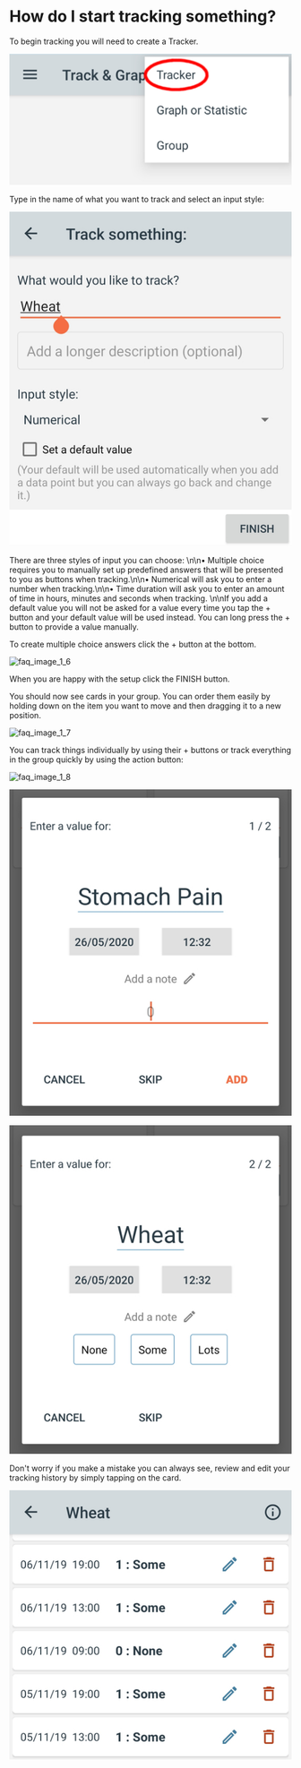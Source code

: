 # How do I start tracking something?

To begin tracking you will need to create a Tracker.

![faq_image_1_1](images/faq_image_1_1.jpg)


Type in the name of what you want to track and select an input style:

![faq_image_1_4](images/faq_image_1_4.jpg)

There are three styles of input you can choose: \n\n• Multiple choice requires you to manually set up predefined answers that will be presented to you as buttons when tracking.\n\n• Numerical will ask you to enter a number when tracking.\n\n• Time duration will ask you to enter an amount of time in hours, minutes and seconds when tracking. \n\nIf you add a default value you will not be asked for a value every time you tap the + button and your default value will be used instead. You can long press the + button to provide a value manually.

To create multiple choice answers click the + button at the bottom.

![faq_image_1_6](images/faq_image_1_6.jpg)


When you are happy with the setup click the FINISH button.

You should now see cards in your group. You can order them easily by holding down on the item you want to move and then dragging it to a new position.

![faq_image_1_7](images/faq_image_1_7.jpg)


You can track things individually by using their + buttons or track everything in the group quickly by using the action button:

![faq_image_1_8](images/faq_image_1_8.jpg)


![faq_image_1_9](images/faq_image_1_9.jpg)


![faq_image_1_10](images/faq_image_1_10.jpg)


Don\'t worry if you make a mistake you can always see, review and edit your tracking history by simply tapping on the card.

![faq_image_1_11](images/faq_image_1_11.jpg)

